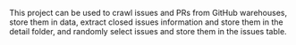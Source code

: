 This project can be used to crawl issues and PRs from GitHub warehouses, store them in data, extract closed issues information and store them in the detail folder, and randomly select issues and store them in the issues table.

